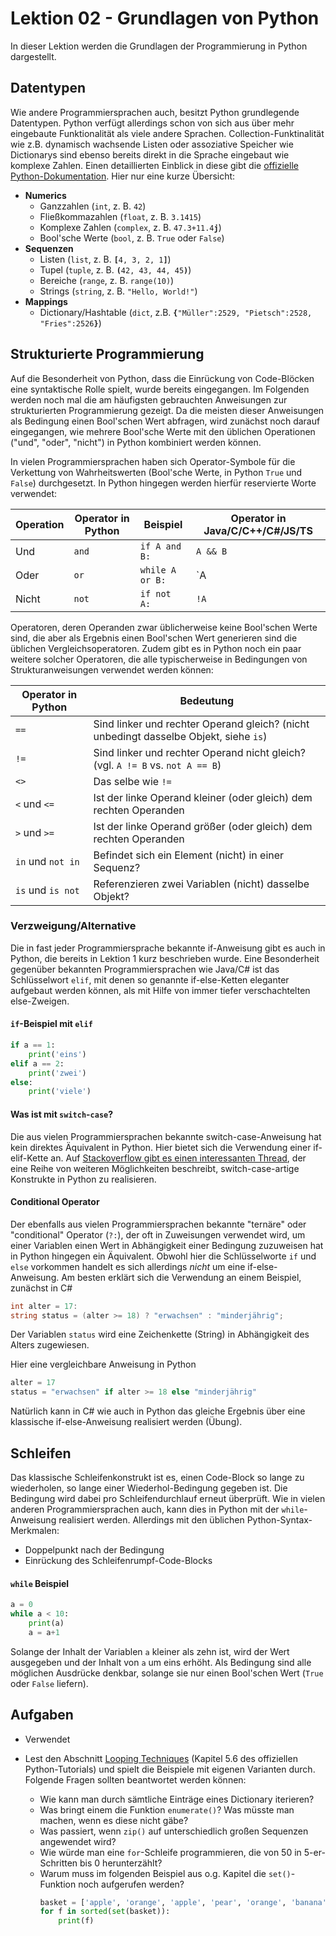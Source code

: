 # Lektion 02 - Grundlagen von Python

In dieser Lektion werden die Grundlagen der Programmierung in Python dargestellt. 

## Datentypen

Wie andere Programmiersprachen auch, besitzt Python grundlegende Datentypen. Python verfügt allerdings schon von sich aus über mehr eingebaute Funktionalität als viele andere Sprachen. Collection-Funktinalität wie z.B. dynamisch wachsende Listen oder assoziative Speicher wie Dictionarys sind ebenso bereits direkt in die Sprache eingebaut wie komplexe Zahlen. Einen detaillierten Einblick in diese gibt die [offizielle Python-Dokumentation](https://docs.python.org/3/library/stdtypes.html). Hier nur eine kurze Übersicht: 

- **Numerics**
	- Ganzzahlen (`int`, z. B. `42`)
	- Fließkommazahlen (`float`, z. B. `3.1415`)
	- Komplexe Zahlen (`complex`, z. B. `47.3+11.4`**`j`**)
	- Bool'sche Werte (`bool`, z. B. `True` oder `False`)
- **Sequenzen**
	- Listen (`list`, z. B. **`[`**`4, 3, 2, 1`**`]`**)
	- Tupel (`tuple`, z. B. **`(`**`42, 43, 44, 45`**`)`**)
	- Bereiche (`range`, z. B. `range(10)`)
	- Strings (`string`, z. B. `"Hello, World!"`)
- **Mappings**
	- Dictionary/Hashtable (`dict`, z.B. **`{`**`"Müller":2529, "Pietsch":2528, "Fries":2526`**`}`**)

## Strukturierte Programmierung

Auf die Besonderheit von Python, dass die Einrückung von Code-Blöcken eine syntaktische Rolle spielt, wurde bereits eingegangen. Im Folgenden werden noch mal die am häufigsten gebrauchten Anweisungen zur strukturierten Programmierung gezeigt. Da die meisten dieser Anweisungen als Bedingung einen Bool'schen Wert abfragen, wird zunächst noch darauf eingegangen, wie mehrere Bool'sche Werte mit den üblichen Operationen ("und", "oder", "nicht") in Python kombiniert werden können.

In vielen Programmiersprachen haben sich Operator-Symbole für die Verkettung von Wahrheitswerten (Bool'sche Werte, in Python `True` und `False`) durchgesetzt. In Python hingegen werden hierfür reservierte Worte verwendet:

Operation | Operator in Python | Beispiel | Operator in Java/C/C++/C#/JS/TS 
----------|--------|----------|----------------------------------
Und | `and` | `if A and B:` | `A && B`
Oder | `or` | `while A or B:` | `A || B`
Nicht | `not` | `if not A:` | `!A`

Operatoren, deren Operanden zwar üblicherweise keine Bool'schen Werte sind, die aber als Ergebnis einen Bool'schen Wert generieren sind die üblichen Vergleichsoperatoren. Zudem gibt es in Python noch ein paar weitere solcher Operatoren, die alle typischerweise in Bedingungen von Strukturanweisungen verwendet werden können:

Operator in Python | Bedeutung
-------------------|------------
`==` | Sind linker und rechter Operand gleich? (nicht unbedingt dasselbe Objekt, siehe `is`)
`!=` | Sind linker und rechter Operand nicht gleich? (vgl. `A != B` vs. `not A == B`)
`<>` | Das selbe wie `!=`
`<` und `<=` | Ist der linke Operand kleiner (oder gleich) dem rechten Operanden
`>` und `>=` | Ist der linke Operand größer (oder gleich) dem rechten Operanden
`in` und `not in` | Befindet sich ein Element (nicht) in einer Sequenz? 
`is` und `is not` | Referenzieren zwei Variablen (nicht) dasselbe Objekt?



### Verzweigung/Alternative

Die in fast jeder Programmiersprache bekannte if-Anweisung gibt es auch in Python, die bereits in Lektion 1 kurz beschrieben wurde. Eine Besonderheit gegenüber bekannten Programmiersprachen wie Java/C# ist das Schlüsselwort `elif`, mit denen so genannte if-else-Ketten eleganter aufgebaut werden können, als mit Hilfe
von immer tiefer verschachtelten else-Zweigen.


#### `if`-Beispiel mit `elif`

```python
if a == 1:
	print('eins')
elif a == 2:
	print('zwei')
else:
	print('viele')
```


#### Was ist mit `switch`-`case`?

Die aus vielen Programmiersprachen bekannte switch-case-Anweisung hat kein direktes Äquivalent in Python. Hier bietet sich die Verwendung einer if-elif-Kette an. Auf [Stackoverflow gibt es einen interessanten Thread](https://stackoverflow.com/questions/60208/replacements-for-switch-statement-in-python), der eine Reihe von weiteren Möglichkeiten beschreibt, switch-case-artige Konstrukte in Python zu realisieren.


#### Conditional Operator

Der ebenfalls aus vielen Programmiersprachen bekannte "ternäre" oder "conditional" Operator (`?:`), der oft in Zuweisungen verwendet wird, um einer Variablen einen Wert in Abhängigkeit einer Bedingung zuzuweisen hat in Python hingegen ein Äquivalent. Obwohl hier die Schlüsselworte `if` und `else` vorkommen handelt es sich allerdings _nicht_ um eine if-else-Anweisung. Am besten erklärt sich die Verwendung an einem Beispiel, zunächst in C#

```c#
int alter = 17:
string status = (alter >= 18) ? "erwachsen" : "minderjährig";
```

Der Variablen `status` wird eine Zeichenkette (String) in Abhängigkeit des Alters zugewiesen. 

Hier eine vergleichbare Anweisung in Python

```Python
alter = 17
status = "erwachsen" if alter >= 18 else "minderjährig"
```

Natürlich kann in C# wie auch in Python das gleiche Ergebnis über eine klassische if-else-Anweisung realisiert werden (Übung). 

## Schleifen

Das klassische Schleifenkonstrukt ist es, einen Code-Block so lange zu wiederholen, so lange einer Wiederhol-Bedingung gegeben ist. Die Bedingung wird dabei pro Schleifendurchlauf erneut überprüft. Wie in vielen anderen Programmiersprachen auch, kann dies in Python mit der `while`-Anweisung realisiert werden. Allerdings mit den üblichen Python-Syntax-Merkmalen:

- Doppelpunkt nach der Bedingung
- Einrückung des Schleifenrumpf-Code-Blocks

#### `while` Beispiel

```Python
a = 0
while a < 10:
	print(a)
	a = a+1
```

Solange der Inhalt der Variablen `a` kleiner als zehn ist, wird der Wert ausgegeben und der Inhalt von `a` um eins erhöht. Als Bedingung sind alle möglichen Ausdrücke denkbar, solange sie nur einen Bool'schen Wert (`True` oder `False` liefern).









## Aufgaben

- Verwendet

- Lest den Abschnitt [Looping Techniques](https://docs.python.org/3/tutorial/datastructures.html#tut-loopidioms) (Kapitel 5.6 des offiziellen Python-Tutorials) und spielt die Beispiele mit eigenen Varianten durch. Folgende Fragen sollten beantwortet werden können:
	- Wie kann man durch sämtliche Einträge eines Dictionary iterieren?
	- Was bringt einem die Funktion `enumerate()`? Was müsste man machen, wenn es diese nicht gäbe?
	- Was passiert, wenn `zip()` auf unterschiedlich großen Sequenzen angewendet wird?
	- Wie würde man eine `for`-Schleife programmieren, die von 50 in 5-er-Schritten bis 0 herunterzählt?
	- Warum muss im folgenden Beispiel aus o.g. Kapitel die `set()`-Funktion noch aufgerufen werden?
		```Python
		basket = ['apple', 'orange', 'apple', 'pear', 'orange', 'banana']
		for f in sorted(set(basket)):
			print(f)	
		```

  